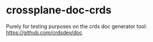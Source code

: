 # crossplane-doc-crds

Purely for testing purposes on the crds doc generator tool: https://github.com/crdsdev/doc
